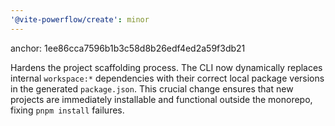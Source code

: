 ```yaml
---
'@vite-powerflow/create': minor
---
```


anchor: 1ee86cca7596b1b3c58d8b26edf4ed2a59f3db21

Hardens the project scaffolding process. The CLI now dynamically replaces internal `workspace:*` dependencies with their correct local package versions in the generated `package.json`. This crucial change ensures that new projects are immediately installable and functional outside the monorepo, fixing `pnpm install` failures.
